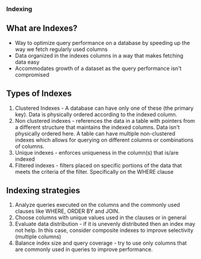 ### Indexing

## What are Indexes?
- Way to optimize query performance on a database by speeding up the way we fetch regularly used columns
- Data organized in the indexes columns in a way that makes fetching data easy
- Accommodates growth of a dataset as the query performance isn't compromised

## Types of Indexes
1) Clustered Indexes - A database can have only one of these (the primary key). Data is physically ordered according to the indexed column.
2) Non clustered indexes - references the data in a table with pointers from a different structure that maintains the indexed columns. Data isn't physically ordered here. A table can have multiple non-clustered indexes which allows for querying on different columns or combinations of columns.
3) Unique indexes - enforces uniqueness in the column(s) that is/are indexed
4) Filtered indexes - filters placed on specific portions of the data that meets the criteria of the filter. Specifically on the WHERE clause

## Indexing strategies
1) Analyze queries executed on the columns and the commonly used clauses like WHERE, ORDER BY and JOIN.
2) Choose columns with unique values used in the clauses or in general
3) Evaluate data distribution - if it is unevenly distributed then an index may not help. In this case, consider composite indexes to improve selectivity (multiple columns)
4) Balance index size and query coverage - try to use only columns that are commonly used in queries to improve performance.

   
